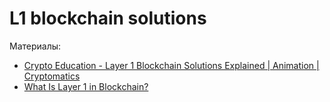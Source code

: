 # L1 blockchain solutions

Материалы:

* [Crypto Education - Layer 1 Blockchain Solutions Explained | Animation | Cryptomatics](https://www.youtube.com/watch?v=p7I4iDiMwCc)
* [What Is Layer 1 in Blockchain?](https://academy.binance.com/en/articles/what-is-layer-1-in-blockchain)
